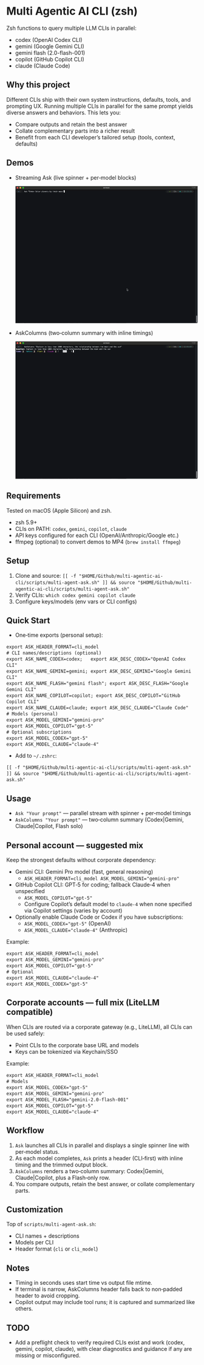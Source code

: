 # Multi Agentic AI CLI (zsh)

Zsh functions to query multiple LLM CLIs in parallel:
- codex (OpenAI Codex CLI)
- gemini (Google Gemini CLI)
- gemini flash (2.0-flash-001)
- copilot (GitHub Copilot CLI)
- claude (Claude Code)


## Why this project
Different CLIs ship with their own system instructions, defaults, tools, and prompting UX. Running multiple CLIs in parallel for the same prompt yields diverse answers and behaviors. This lets you:
- Compare outputs and retain the best answer
- Collate complementary parts into a richer result
- Benefit from each CLI developer’s tailored setup (tools, context, defaults)

## Demos
- Streaming Ask (live spinner + per‑model blocks)
  
  ![Ask Demo](assets/AskDemo.gif)

- AskColumns (two‑column summary with inline timings)
  
  ![AskColumns Demo](assets/AskColumnsDemo.gif)

## Requirements
Tested on macOS (Apple Silicon) and zsh.
- zsh 5.9+
- CLIs on PATH: `codex`, `gemini`, `copilot`, `claude`
- API keys configured for each CLI (OpenAI/Anthropic/Google etc.)
- ffmpeg (optional) to convert demos to MP4 (`brew install ffmpeg`)

## Setup
1. Clone and source:
   `[[ -f "$HOME/Github/multi-agentic-ai-cli/scripts/multi-agent-ask.sh" ]] && source "$HOME/Github/multi-agentic-ai-cli/scripts/multi-agent-ask.sh"`
2. Verify CLIs:
   `which codex gemini copilot claude`
3. Configure keys/models (env vars or CLI configs)

## Quick Start
- One‑time exports (personal setup):
```
export ASK_HEADER_FORMAT=cli_model
# CLI names/descriptions (optional)
export ASK_NAME_CODEX=codex;   export ASK_DESC_CODEX="OpenAI Codex CLI"
export ASK_NAME_GEMINI=gemini; export ASK_DESC_GEMINI="Google Gemini CLI"
export ASK_NAME_FLASH="gemini flash"; export ASK_DESC_FLASH="Google Gemini CLI"
export ASK_NAME_COPILOT=copilot; export ASK_DESC_COPILOT="GitHub Copilot CLI"
export ASK_NAME_CLAUDE=claude; export ASK_DESC_CLAUDE="Claude Code"
# Models (personal)
export ASK_MODEL_GEMINI="gemini-pro"
export ASK_MODEL_COPILOT="gpt-5"
# Optional subscriptions
export ASK_MODEL_CODEX="gpt-5"
export ASK_MODEL_CLAUDE="claude-4"
```
- Add to `~/.zshrc`:
```
[[ -f "$HOME/Github/multi-agentic-ai-cli/scripts/multi-agent-ask.sh" ]] && source "$HOME/Github/multi-agentic-ai-cli/scripts/multi-agent-ask.sh"
```

## Usage
- `Ask "Your prompt"` — parallel stream with spinner + per‑model timings
- `AskColumns "Your prompt"` — two‑column summary (Codex|Gemini, Claude|Copilot, Flash solo)

## Personal account — suggested mix
Keep the strongest defaults without corporate dependency:
- Gemini CLI: Gemini Pro model (fast, general reasoning)
  - `ASK_HEADER_FORMAT=cli_model ASK_MODEL_GEMINI="gemini-pro"`
- GitHub Copilot CLI: GPT‑5 for coding; fallback Claude‑4 when unspecified
  - `ASK_MODEL_COPILOT="gpt-5"`
  - Configure Copilot’s default model to `claude-4` when none specified via Copilot settings (varies by account)
- Optionally enable Claude Code or Codex if you have subscriptions:
  - `ASK_MODEL_CODEX="gpt-5"` (OpenAI)
  - `ASK_MODEL_CLAUDE="claude-4"` (Anthropic)

Example:
```
export ASK_HEADER_FORMAT=cli_model
export ASK_MODEL_GEMINI="gemini-pro"
export ASK_MODEL_COPILOT="gpt-5"
# Optional
export ASK_MODEL_CLAUDE="claude-4"
export ASK_MODEL_CODEX="gpt-5"
```

## Corporate accounts — full mix (LiteLLM compatible)
When CLIs are routed via a corporate gateway (e.g., LiteLLM), all CLIs can be used safely:
- Point CLIs to the corporate base URL and models
- Keys can be tokenized via Keychain/SSO

Example:
```
export ASK_HEADER_FORMAT=cli_model
# Models
export ASK_MODEL_CODEX="gpt-5"
export ASK_MODEL_GEMINI="gemini-pro"
export ASK_MODEL_FLASH="gemini-2.0-flash-001"
export ASK_MODEL_COPILOT="gpt-5"
export ASK_MODEL_CLAUDE="claude-4"
```

## Workflow
1. `Ask` launches all CLIs in parallel and displays a single spinner line with per‑model status.
2. As each model completes, `Ask` prints a header (CLI‑first) with inline timing and the trimmed output block.
3. `AskColumns` renders a two‑column summary: Codex|Gemini, Claude|Copilot, plus a Flash‑only row.
4. You compare outputs, retain the best answer, or collate complementary parts.

## Customization
Top of `scripts/multi-agent-ask.sh`:
- CLI names + descriptions
- Models per CLI
- Header format (`cli` or `cli_model`)

## Notes
- Timing in seconds uses start time vs output file mtime.
- If terminal is narrow, AskColumns header falls back to non‑padded header to avoid cropping.
- Copilot output may include tool runs; it is captured and summarized like others.

## TODO
- Add a preflight check to verify required CLIs exist and work (codex, gemini, copilot, claude), with clear diagnostics and guidance if any are missing or misconfigured.
